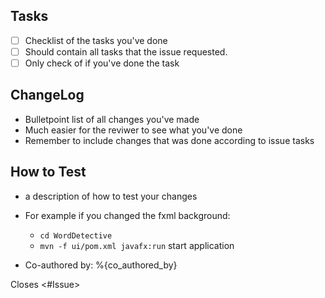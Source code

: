 ## Tasks

- [ ] Checklist of the tasks you've done
- [ ] Should contain all tasks that the issue requested.
- [ ] Only check of if you've done the task

## ChangeLog

- Bulletpoint list of all changes you've made
- Much easier for the reviwer to see what you've done
- Remember to include changes that was done according to issue tasks

## How to Test

- a description of how to test your changes
- For example if you changed the fxml background:
    - <code>cd WordDetective</code>
    - <code>mvn -f ui/pom.xml javafx:run</code> start application


- Co-authored by: %{co_authored_by}

Closes <#Issue>

